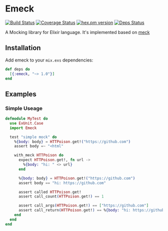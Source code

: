 # Emeck

[![Build Status](https://travis-ci.org/bencode/emeck.svg?branch=master)](https://travis-ci.org/bencode/emeck)
[![Coverage Status](https://coveralls.io/repos/bencode/emeck/badge.svg?branch=master)](https://coveralls.io/r/bencode/emeck?branch=master)
[![hex.pm version](https://img.shields.io/hexpm/v/emeck.svg)](https://hex.pm/packages/emeck)
[![Deps Status](https://beta.hexfaktor.org/badge/all/github/bencode/emeck.svg)](https://beta.hexfaktor.org/github/bencode/emeck)


A Mocking library for Elixir language. It's implemented based on [meck](https://github.com/eproxus/meck)


## Installation

Add emeck to your `mix.exs` dependencies:

```elixir
def deps do
  [{:emeck, "~> 1.0"}]
end
```

## Examples


### Simple Useage


```elixir
defmodule MyTest do
  use ExUnit.Case
  import Emeck

  test "simple mock" do
    %{body: body} = HTTPoison.get!("https://github.com")
    assert body =~ "<html"

    with_meck HTTPoison do
      expect HTTPoison.get!, fn url ->
        %{body: "hi: " <> url}
      end

      %{body: body} = HTTPoison.get!("https://github.com")
      assert body == "hi: https://github.com"

      assert called HTTPoison.get!
      assert call_count(HTTPoison.get!) == 1

      assert call_args(HTTPoison.get!) == ["https://github.com"]
      assert call_return(HTTPoison.get!) == %{body: "hi: https://github.com"}
    end
  end
end
```
